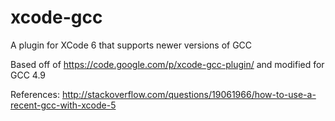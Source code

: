 # xcode-gcc
A plugin for XCode 6 that supports newer versions of GCC

Based off of https://code.google.com/p/xcode-gcc-plugin/ and modified for GCC 4.9

References:
http://stackoverflow.com/questions/19061966/how-to-use-a-recent-gcc-with-xcode-5

